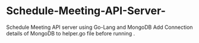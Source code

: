 # Schedule-Meeting-API-Server-
Schedule Meeting API server using Go-Lang and MongoDB
Add Connection details of MongoDB to helper.go file before running .
